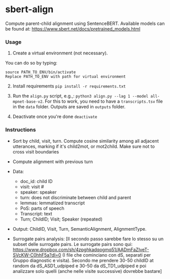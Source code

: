 # sbert-align
Compute parent-child alignment using SentenceBERT.
Available models can be found at: https://www.sbert.net/docs/pretrained_models.html

### Usage
1. Create a virtual environment (not necessary).

You can do so by typing:

``` python3 -m venv PATH_TO_ENV
source PATH_TO_ENV/bin/activate
Replace PATH_TO_ENV with path for virtual environment
```

2. Install requirements
```pip install -r requirements.txt```

3. Run the `align.py` script, e.g.,:
`python3 align.py --lag 1 --model all-mpnet-base-v2`.
For this to work, you need to have a `transcripts.tsv` file in the `data` folder.
Outputs are saved in `outputs` folder.

4. Deactivate once you're done
```deactivate```

### Instructions
- Sort by child, visit, turn. Compute cosine similarity among all adjacent utterances, marking if it's child2mot, or mot2child. Make sure not to cross visit boundaries

- Compute alignment with previous turn

- Data:
    - doc_id: child ID
    - visit: visit #
    - speaker: speaker
    - turn: does not discriminate between child and parent
    - lemmas: lemmatized transcript
    - PoS: parts of speech
    - Transcript: text
    - Turn; ChildID; Visit; Speaker (repeated)

- Output: ChildID, Visit, Turn, SemanticAlignment, AlignmentType.

- Surrogate pairs analysis: [Il secondo passo sarebbe fare lo stesso su un subset delle surrogate pairs. Le surrogate pairs sono qui: https://www.dropbox.com/sh/4zpghkadqogmq51/AADmFaZIveT-SVcKW-C0hhF5a?dl=0 (I file che cominciano con dS, separati per Gruppo diagnostic e visita). Secondo me prendere 30-50 childID at random da dS_ASD1_udpiped e 30-50 da dS_TD1_udpiped e poi analizzare solo quelli (anche nelle visite successive) dovrebbe bastare]